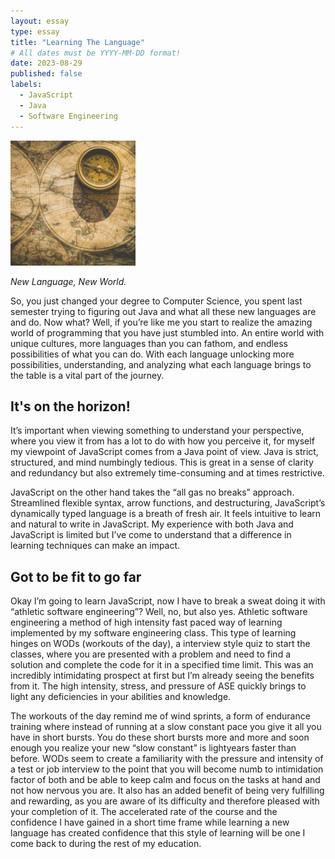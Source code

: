 ```yaml
---
layout: essay
type: essay
title: "Learning The Language"
# All dates must be YYYY-MM-DD format!
date: 2023-08-29
published: false
labels:
  - JavaScript
  - Java
  - Software Engineering
---
```


<img width="200px" class="rounded float-start pe-4" src="../img/Compass_1.jpg">

*New Language, New World.*

So, you just changed your degree to Computer Science, you spent last semester trying to figuring out Java and what all these new languages are and do. Now what? Well, if you’re like me you start to realize the amazing world of programming that you have just stumbled into. An entire world with unique cultures, more languages than you can fathom, and endless possibilities of what you can do. With each language unlocking more possibilities, understanding, and analyzing what each language brings to the table is a vital part of the journey.

## It's on the horizon!

It’s important when viewing something to understand your perspective, where you view it from has a lot to do with how you perceive it, for myself my viewpoint of JavaScript comes from a Java point of view. Java is strict, structured, and mind numbingly tedious. This is great in a sense of clarity and redundancy but also extremely time-consuming and at times restrictive.

JavaScript on the other hand takes the “all gas no breaks” approach. Streamlined flexible syntax, arrow functions, and destructuring, JavaScript’s dynamically typed language is a breath of fresh air. It feels intuitive to learn and natural to write in JavaScript. My experience with both Java and JavaScript is limited but I’ve come to understand that a difference in learning techniques can make an impact. 

## Got to be fit to go far

Okay I’m going to learn JavaScript, now I have to break a sweat doing it with “athletic software engineering”? Well, no, but also yes. Athletic software engineering a method of high intensity fast paced way of learning implemented by my software engineering class. This type of learning hinges on WODs (workouts of the day), a interview style quiz to start the classes, where you are presented with a problem and need to find a solution and complete the code for it in a specified time limit. This was an incredibly intimidating prospect at first but I’m already seeing the benefits from it. The high intensity, stress, and pressure of ASE quickly brings to light any deficiencies in your abilities and knowledge. 

The workouts of the day remind me of wind sprints, a form of endurance training where instead of running at a slow constant pace you give it all you have in short bursts. You do these short bursts more and more and soon enough you realize your new “slow constant” is lightyears faster than before. WODs seem to create a familiarity with the pressure and intensity of a test or job interview to the point that you will become numb to intimidation factor of both and be able to keep calm and focus on the tasks at hand and not how nervous you are. It also has an added benefit of being very fulfilling and rewarding, as you are aware of its difficulty and therefore pleased with your completion of it. The accelerated rate of the course and the confidence I have gained in a short time frame while learning a new language has created confidence that this style of learning will be one I come back to during the rest of my education. 


